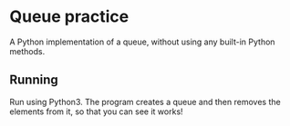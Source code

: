 # Queue practice

A Python implementation of a queue, without using any built-in Python methods.  

## Running

Run using Python3. The program creates a queue and then removes the elements from it, so that you can see it works!
